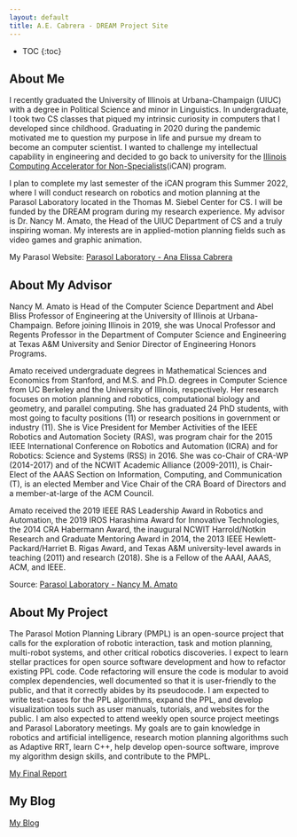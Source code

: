 ```yaml
---
layout: default
title: A.E. Cabrera - DREAM Project Site
---
```


* TOC
{:toc}

## About Me 

I recently graduated the University of Illinois at Urbana-Champaign (UIUC) with a  degree in Political Science and minor in Linguistics. In undergraduate, I took two CS classes that piqued my intrinsic curiosity in computers that I developed since childhood. Graduating in 2020 during the pandemic motivated me to question my purpose in life and pursue my dream to become an computer scientist. I wanted to challenge my intellectual capability in engineering and decided to go back to university for the [Illinois Computing Accelerator for Non-Specialists](https://cs.illinois.edu/academics/graduate/ican)(iCAN) program.

I plan to complete my last semester of the iCAN program this Summer 2022, where I will conduct research on 
robotics and motion planning at the Parasol Laboratory located in the Thomas M. Siebel Center for CS. I will be funded by the DREAM program during my research experience. My advisor is Dr. Nancy M. Amato, the Head of the UIUC Department of CS and a truly inspiring woman. My interests are in applied-motion planning fields such as video games and graphic animation. 

My Parasol Website: [Parasol Laboratory - Ana Elissa Cabrera](https://parasollab.web.illinois.edu/people/aec4/)

## About My Advisor

Nancy M. Amato is Head of the Computer Science Department and Abel Bliss Professor of Engineering at the University of Illinois at Urbana-Champaign. Before joining Illinois in 2019, she was Unocal Professor and Regents Professor in the Department of Computer Science and Engineering at Texas A&M University and Senior Director of Engineering Honors Programs.

Amato received undergraduate degrees in Mathematical Sciences and Economics from Stanford, and M.S. and Ph.D. degrees in Computer Science from UC Berkeley and the University of Illinois, respectively. Her research focuses on motion planning and robotics, computational biology and geometry, and parallel computing. She has graduated 24 PhD students, with most going to faculty positions (11) or research positions in government or industry (11). She is Vice President for Member Activities of the IEEE Robotics and Automation Society (RAS), was program chair for the 2015 IEEE International Conference on Robotics and Automation (ICRA) and for Robotics: Science and Systems (RSS) in 2016. She was co-Chair of CRA-WP (2014-2017) and of the NCWIT Academic Alliance (2009-2011), is Chair-Elect of the AAAS Section on Information, Computing, and Communication (T), is an elected Member and Vice Chair of the CRA Board of Directors and a member-at-large of the ACM Council.

Amato received the 2019 IEEE RAS Leadership Award in Robotics and Automation, the 2019 IROS Harashima Award for Innovative Technologies, the 2014 CRA Habermann Award, the inaugural NCWIT Harrold/Notkin Research and Graduate Mentoring Award in 2014, the 2013 IEEE Hewlett-Packard/Harriet B. Rigas Award, and Texas A&M university-level awards in teaching (2011) and research (2018). She is a Fellow of the AAAI, AAAS, ACM, and IEEE.

Source: [Parasol Laboratory - Nancy M. Amato](https://parasollab.web.illinois.edu/people/amato/short-bio.php)


## About My Project

The Parasol Motion Planning Library (PMPL) is an open-source project that calls for the exploration of robotic interaction, task and motion planning, multi-robot systems, and other critical robotics discoveries. I expect to learn stellar practices for open source software development and how to refactor existing PPL code. Code refactoring will ensure the code is modular to avoid complex dependencies, well documented so that it is user-friendly to the public, and that it correctly abides by its pseudocode. I am expected to write test-cases for the PPL algorithms, expand the PPL, and develop visualization tools such as user manuals, tutorials, and websites for the public. I am also expected to attend weekly open source project meetings and Parasol Laboratory meetings.
My goals are to gain knowledge in robotics and artificial intelligence, research motion planning algorithms such as Adaptive RRT, learn C++, help develop open-source software, improve my algorithm design skills, and contribute to the PMPL. 

[My Final Report](files/finalreport.pdf)

## My Blog

[My Blog](blog.html)
